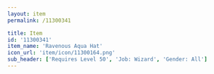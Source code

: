 ```yaml
---
layout: item
permalink: /11300341

title: Item
id: '11300341'
item_name: 'Ravenous Aqua Hat'
icon_url: 'item/icon/11300164.png'
sub_header: ['Requires Level 50', 'Job: Wizard', 'Gender: All']
---
```

